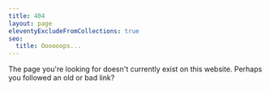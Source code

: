```yaml
---
title: 404
layout: page
eleventyExcludeFromCollections: true
seo:
  title: Oooooops... 
---
```


The page you're looking for doesn't currently exist on this website. Perhaps you followed an old or bad link?
